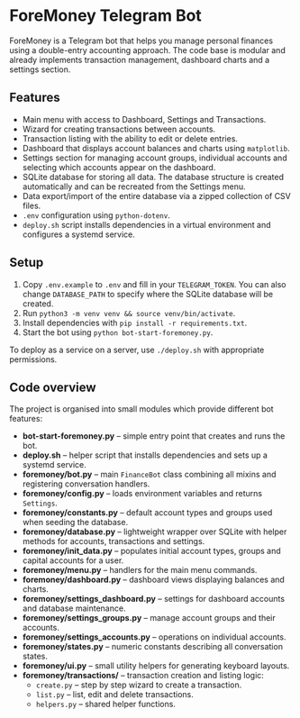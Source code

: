 # ForeMoney Telegram Bot

ForeMoney is a Telegram bot that helps you manage personal finances using a
double-entry accounting approach. The code base is modular and already
implements transaction management, dashboard charts and a settings section.

## Features

- Main menu with access to Dashboard, Settings and Transactions.
- Wizard for creating transactions between accounts.
- Transaction listing with the ability to edit or delete entries.
- Dashboard that displays account balances and charts using `matplotlib`.
- Settings section for managing account groups, individual accounts and
  selecting which accounts appear on the dashboard.
- SQLite database for storing all data. The database structure is created
  automatically and can be recreated from the Settings menu.
- Data export/import of the entire database via a zipped collection of CSV files.
- `.env` configuration using `python-dotenv`.
- `deploy.sh` script installs dependencies in a virtual environment and
  configures a systemd service.

## Setup

1. Copy `.env.example` to `.env` and fill in your `TELEGRAM_TOKEN`.
   You can also change `DATABASE_PATH` to specify where the SQLite database
   will be created.
2. Run `python3 -m venv venv && source venv/bin/activate`.
3. Install dependencies with `pip install -r requirements.txt`.
4. Start the bot using `python bot-start-foremoney.py`.

To deploy as a service on a server, use `./deploy.sh` with appropriate permissions.

## Code overview

The project is organised into small modules which provide different bot
features:

- **bot-start-foremoney.py** – simple entry point that creates and runs the bot.
- **deploy.sh** – helper script that installs dependencies and sets up a
  systemd service.
- **foremoney/bot.py** – main `FinanceBot` class combining all mixins and
  registering conversation handlers.
- **foremoney/config.py** – loads environment variables and returns `Settings`.
- **foremoney/constants.py** – default account types and groups used when
  seeding the database.
- **foremoney/database.py** – lightweight wrapper over SQLite with helper
  methods for accounts, transactions and settings.
- **foremoney/init_data.py** – populates initial account types, groups and
  capital accounts for a user.
- **foremoney/menu.py** – handlers for the main menu commands.
- **foremoney/dashboard.py** – dashboard views displaying balances and charts.
- **foremoney/settings_dashboard.py** – settings for dashboard accounts and
  database maintenance.
- **foremoney/settings_groups.py** – manage account groups and their accounts.
- **foremoney/settings_accounts.py** – operations on individual accounts.
- **foremoney/states.py** – numeric constants describing all conversation
  states.
- **foremoney/ui.py** – small utility helpers for generating keyboard layouts.
- **foremoney/transactions/** – transaction creation and listing logic:
  - `create.py` – step by step wizard to create a transaction.
  - `list.py` – list, edit and delete transactions.
  - `helpers.py` – shared helper functions.

